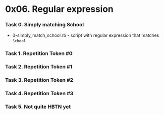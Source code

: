 # 0x06. Regular expression

### Task 0. Simply matching School 
* 0-simply_match_school.rb - script with regular expression that matches `School`

### Task 1. Repetition Token #0

### Task 2. Repetition Token #1

### Task 3. Repetition Token #2

### Task 4. Repetition Token #3

### Task 5. Not quite HBTN yet
